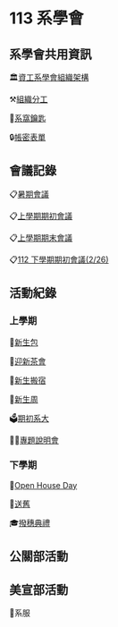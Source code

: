 # 113 系學會

## 系學會共用資訊

🏛️[資工系學會組織架構](系代群/113學年/系學會共用資訊/資工系學會組織架構.md)

⚒️[組織分工](https://hackmd.io/@5ood/BkCxbv250)

🔑[系窩鑰匙](https://hackmd.io/@5ood/ByUf3LKaR)

🔒[帳密表單](https://www.notion.so/7c0fec08f92b4722b76837d0412792d4?pvs=21)

## 會議記錄

📋[暑期會議](https://www.notion.so/d5f5c1e633d64b1cae8eaacd36a8558d?pvs=21)

📋[上學期期初會議](https://hackmd.io/Bsm_gCfFQG64wzjAFhQHbg)

📋[上學期期末會議](https://hackmd.io/DKelIs9XScKwCSkcfJbshg)

📋[112 下學期期初會議(2/26)](https://www.notion.so/112-2-26-dfbf594cd99f4987bc65597834827fbc?pvs=21)

## 活動紀錄

### 上學期

🍼[新生包](https://hackmd.io/@5ood/SJK3hw35C)

🍵[迎新茶會](https://www.notion.so/78f1cde00604402687cbbf0be6a31e2a?pvs=21)

💪[新生搬宿](https://hackmd.io/@5ood/H1oC9locC)

🤱[新生周](https://hackmd.io/@5ood/HkKJRv29A)

🗳️[期初系大](https://hackmd.io/@5ood/HJ5rGdn9R)

🧑‍🏫[專題說明會](https://hackmd.io/@5ood/SyJhdwSlke)

### 下學期

🏫[Open House Day](https://www.notion.so/Open-House-Day-aa5aa65847cb4b5cb9c1ddfe1ae57350?pvs=21)

🧓[送舊](https://www.notion.so/bf2d08aa8a96437aaccfa4d2d807604c?pvs=21)

🎓[撥穗典禮](https://www.notion.so/abbcf2b5c24a40f287f362f6fa74533f?pvs=21)

## 公關部活動

## 美宣部活動

👚系服
